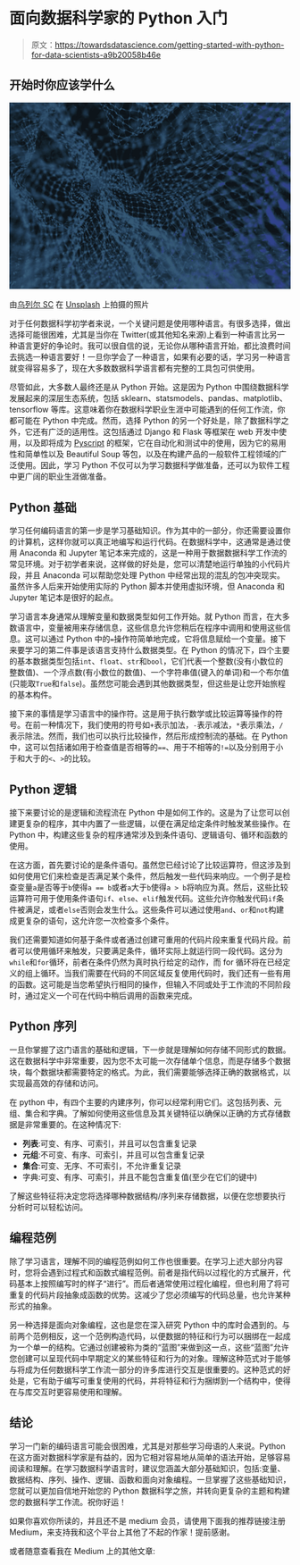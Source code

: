 # 面向数据科学家的 Python 入门

> 原文：<https://towardsdatascience.com/getting-started-with-python-for-data-scientists-a9b20058b46e>

## 开始时你应该学什么

![](img/3c0d86a48efb8131432993c8b2b9e14d.png)

由[乌列尔 SC](https://unsplash.com/@urielsc26?utm_source=medium&utm_medium=referral) 在 [Unsplash](https://unsplash.com?utm_source=medium&utm_medium=referral) 上拍摄的照片

对于任何数据科学初学者来说，一个关键问题是使用哪种语言。有很多选择，做出选择可能很困难，尤其是当你在 Twitter(或其他知名来源)上看到一种语言比另一种语言更好的争论时。我可以很自信的说，无论你从哪种语言开始，都比浪费时间去挑选一种语言要好！一旦你学会了一种语言，如果有必要的话，学习另一种语言就变得容易多了，现在大多数数据科学语言都有完整的工具包可供使用。

尽管如此，大多数人最终还是从 Python 开始。这是因为 Python 中围绕数据科学发展起来的深层生态系统，包括 sklearn、statsmodels、pandas、matplotlib、tensorflow 等库。这意味着你在数据科学职业生涯中可能遇到的任何工作流，你都可能在 Python 中完成。然而，选择 Python 的另一个好处是，除了数据科学之外，它还有广泛的适用性。这包括通过 Django 和 Flask 等框架在 web 开发中使用，以及即将成为 [Pyscript](https://pyscript.net/) 的框架，它在自动化和测试中的使用，因为它的易用性和简单性以及 Beautiful Soup 等包，以及在构建产品的一般软件工程领域的广泛使用。因此，学习 Python 不仅可以为学习数据科学做准备，还可以为软件工程中更广阔的职业生涯做准备。

## Python 基础

学习任何编码语言的第一步是学习基础知识。作为其中的一部分，你还需要设置你的计算机，这样你就可以真正地编写和运行代码。在数据科学中，这通常是通过使用 Anaconda 和 Jupyter 笔记本来完成的，这是一种用于数据数据科学工作流的常见环境。对于初学者来说，这样做的好处是，您可以清楚地运行单独的小代码片段，并且 Anaconda 可以帮助您处理 Python 中经常出现的混乱的包冲突现实。虽然许多人后来开始使用实际的 Python 脚本并使用虚拟环境，但 Anaconda 和 Jupyter 笔记本是很好的起点。

学习语言本身通常从理解变量和数据类型如何工作开始。就 Python 而言，在大多数语言中，变量被用来存储信息，这些信息允许您稍后在程序中调用和使用这些信息。这可以通过 Python 中的`=`操作符简单地完成，它将信息赋给一个变量。接下来要学习的第二件事是该语言支持什么数据类型。在 Python 的情况下，四个主要的基本数据类型包括`int`、`float`、`str`和`bool`，它们代表一个整数(没有小数位的整数值)、一个浮点数(有小数位的数值)、一个字符串值(键入的单词)和一个布尔值(只能取`True`和`false`)。虽然您可能会遇到其他数据类型，但这些是让您开始旅程的基本构件。

接下来的事情是学习语言中的操作符。这是用于执行数学或比较运算等操作的符号。在前一种情况下，我们使用的符号如`+`表示加法，`-`表示减法，`*`表示乘法，`/`表示除法。然而，我们也可以执行比较操作，然后形成控制流的基础。在 Python 中，这可以包括诸如用于检查值是否相等的`==`、用于不相等的`!=`以及分别用于小于和大于的`<`、`>`的比较。

[](/ucl-data-science-society-python-fundamentals-3fb30ec020fa)  

## Python 逻辑

接下来要讨论的是逻辑和流程流在 Python 中是如何工作的。这是为了让您可以创建更复杂的程序，其中内置了一些逻辑，以便在满足给定条件时触发某些操作。在 Python 中，构建这些复杂的程序通常涉及到条件语句、逻辑语句、循环和函数的使用。

在这方面，首先要讨论的是条件语句。虽然您已经讨论了比较运算符，但这涉及到如何使用它们来检查是否满足某个条件，然后触发一些代码来响应。一个例子是检查变量`a`是否等于`b`使得`a == b`或者`a`大于`b`使得`a > b`将响应为真。然后，这些比较运算符可用于使用条件语句`if`、`else`、`elif`触发代码。这些允许你触发代码`if`条件被满足，或者`else`否则会发生什么。这些条件可以通过使用`and`、`or`和`not`构建成更复杂的语句，这允许您一次检查多个条件。

我们还需要知道如何基于条件或者通过创建可重用的代码片段来重复代码片段。前者可以使用循环来触发，只要满足条件，循环实际上就运行同一段代码。这分为`while`和`for`循环，前者在条件仍然为真时执行给定的动作，而 for 循环将在已经定义的组上循环。当我们需要在代码的不同区域反复使用代码时，我们还有一些有用的函数。这可能是当您希望执行相同的操作，但输入不同或处于工作流的不同阶段时，通过定义一个可在代码中稍后调用的函数来完成。

[](/ucl-data-science-society-python-logic-3eb847362a97)  

## Python 序列

一旦你掌握了这门语言的基础和逻辑，下一步就是理解如何存储不同形式的数据。这在数据科学中非常重要，因为您不太可能一次存储单个信息，而是存储多个数据块，每个数据块都需要特定的格式。为此，我们需要能够选择正确的数据格式，以实现最高效的存储和访问。

在 python 中，有四个主要的内建序列，你可以经常利用它们。这包括列表、元组、集合和字典。了解如何使用这些信息及其关键特征以确保以正确的方式存储数据是非常重要的。在这种情况下:

*   **列表**:可变、有序、可索引，并且可以包含重复记录
*   **元组**:不可变、有序、可索引，并且可以包含重复记录
*   **集合**:可变、无序、不可索引，不允许重复记录
*   字典:可变、有序、可索引，并且不能包含重复值(至少在它们的键中)

了解这些特征将决定您将选择哪种数据结构/序列来存储数据，以便在您想要执行分析时可以轻松访问。

[](/ucl-data-science-society-python-sequences-e3ffa67604a0)  

## 编程范例

除了学习语言，理解不同的编程范例如何工作也很重要。在学习上述大部分内容时，您将会遇到过程式和函数式编程范例。前者是指代码以过程化的方式展开，代码基本上按照编写时的样子“进行”。而后者通常使用过程化编程，但也利用了将可重复的代码片段抽象成函数的优势。这减少了您必须编写的代码总量，也允许某种形式的抽象。

另一种选择是面向对象编程，这也是您在深入研究 Python 中的库时会遇到的。与前两个范例相反，这一个范例构造代码，以便数据的特征和行为可以捆绑在一起成为一个单一的结构。它通过创建被称为类的“蓝图”来做到这一点，这些“蓝图”允许您创建可以呈现代码中早期定义的某些特征和行为的对象。理解这种范式对于能够与将成为任何数据科学工作流一部分的许多库进行交互是很重要的。这种范式的好处是，它有助于编写可重复使用的代码，并将特征和行为捆绑到一个结构中，使得在与库交互时更容易使用和理解。

[](/ucl-data-science-society-object-oriented-programming-d69cb7a7b0be)  

## 结论

学习一门新的编码语言可能会很困难，尤其是对那些学习母语的人来说。Python 在这方面对数据科学家是有益的，因为它相对容易地从简单的语法开始，足够容易阅读和理解。在学习数据科学语言时，建议您涵盖大部分基础知识，包括:变量、数据结构、序列、操作、逻辑、函数和面向对象编程。一旦掌握了这些基础知识，您就可以更加自信地开始您的 Python 数据科学之旅，并转向更复杂的主题和构建您的数据科学工作流。祝你好运！

如果你喜欢你所读的，并且还不是 medium 会员，请使用下面我的推荐链接注册 Medium，来支持我和这个平台上其他了不起的作家！提前感谢。

[](https://philip-wilkinson.medium.com/membership)  

或者随意查看我在 Medium 上的其他文章:

[](/how-i-landed-an-amazon-sde-internship-without-a-computer-science-degree-85596c480d4d)  [](/eight-data-structures-every-data-scientist-should-know-d178159df252)  [](/a-complete-data-science-curriculum-for-beginners-825a39915b54) 